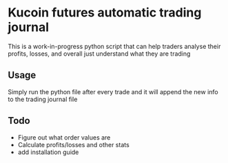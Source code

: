 # Kucoin futures automatic trading journal

This is a work-in-progress python script that can help traders analyse their profits, losses, and overall just understand what they are trading

## Usage
Simply run the python file after every trade and it will append the new info to the trading journal file

## Todo
- Figure out what order values are
- Calculate profits/losses and other stats
- add installation guide